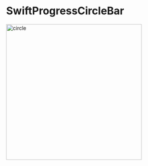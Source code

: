 # SwiftProgressCircleBar
<img width="366" alt="circle" src="https://user-images.githubusercontent.com/15786157/160870620-05cd3239-82bc-48bd-8f22-3fe4e2bd412f.png">
